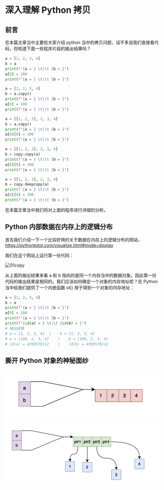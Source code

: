 # 深入理解 Python 拷贝

## 前言

在本篇文章当中主要给大家介绍 python 当中的拷贝问题，话不多说我们直接看代码，你知道下面一些程序片段的输出结果吗？

```python
a = [1, 2, 3, 4]
b = a
print(f"{a = } \t|\t {b = }")
a[0] = 100
print(f"{a = } \t|\t {b = }")
```

```python
a = [1, 2, 3, 4]
b = a.copy()
print(f"{a = } \t|\t {b = }")
a[0] = 100
print(f"{a = } \t|\t {b = }")
```

```python
a = [[1, 2, 3], 2, 3, 4]
b = a.copy()
print(f"{a = } \t|\t {b = }")
a[0][0] = 100
print(f"{a = } \t|\t {b = }")
```

```python
a = [[1, 2, 3], 2, 3, 4]
b = copy.copy(a)
print(f"{a = } \t|\t {b = }")
a[0][0] = 100
print(f"{a = } \t|\t {b = }")
```

```python
a = [[1, 2, 3], 2, 3, 4]
b = copy.deepcopy(a)
print(f"{a = } \t|\t {b = }")
a[0][0] = 100
print(f"{a = } \t|\t {b = }")
```

在本篇文章当中我们将对上面的程序进行详细的分析。

## Python 内部数据在内存上的逻辑分布

首先我们介绍一下一个比较好用的关于数据在内存上的逻辑分布的网站，https://pythontutor.com/visualize.html#mode=display

我们在这个网站上运行第一份代码：

![01copy](../../../vedio/python/01copy.gif)

从上面的输出结果来看 a 和 b 指向的是同一个内存当中的数据对象。因此第一份代码的输出结果是相同的。我们应该如何确定一个对象的内存地址呢？在 Python 当中给我们提供了一个内嵌函数 id() 用于得到一个对象的内存地址：

```python
a = [1, 2, 3, 4]
b = a
print(f"{a = } \t|\t {b = }")
a[0] = 100
print(f"{a = } \t|\t {b = }")
print(f"{id(a) = } \t|\t {id(b) = }")
# 输出结果
# a = [1, 2, 3, 4] 	|	 b = [1, 2, 3, 4]
# a = [100, 2, 3, 4] 	|	 b = [100, 2, 3, 4]
# id(a) = 4393578112 	|	 id(b) = 4393578112
```



## 撕开 Python 对象的神秘面纱

![01](../../../images/python/01.png)

![01](../../../images/python/02.png)